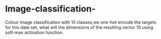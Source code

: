 # Image-classification-
Colour image classification with 10 classes,we one-hot encode the targets for this data set, what will the dimensions of the resulting vector 10 using soft-max activation function.
